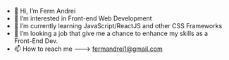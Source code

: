 - 👋 Hi, I’m Ferm Andrei
- 👀 I’m interested in Front-end Web Development
- 🌱 I’m currently learning JavaScript/ReactJS and other CSS Frameworks
- 💞️ I’m looking a job that give me a chance to enhance my skills as a Front-End Dev.
- 📫 How to reach me ---> fermandrei1@gmail.com
